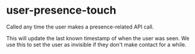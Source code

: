 # user-presence-touch

Called any time the user makes a presence-related API call.

This will update the last known timestamp of when the user was seen. We use this to set the user as invisible if they don't make contact for a while.

